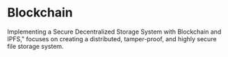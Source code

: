 # Blockchain
Implementing a Secure Decentralized Storage System with Blockchain and IPFS," focuses on creating a distributed, tamper-proof, and highly secure file storage system.
